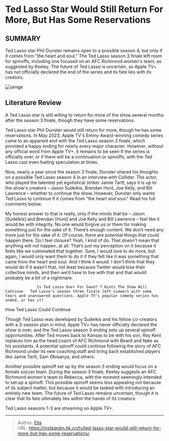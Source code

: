 # Ted Lasso Star Would Still Return For More, But Has Some Reservations


## SUMMARY 



  Ted Lasso star Phil Dunster remains open to a possible season 4, but only if it comes from &#34;the heart and soul.&#34;   The Ted Lasso season 3 finale left room for spinoffs, including one focused on an AFC Richmond women&#39;s team, as suggested by Keeley.   The future of Ted Lasso is uncertain, as Apple TV&#43; has not officially declared the end of the series and its fate lies with its creators.  

![iamge](https://static1.srcdn.com/wordpress/wp-content/uploads/2023/11/ted-lasso-roy-kent-jamie-tartt.jpg)

## Literature Review
A Ted Lasso star is still willing to return for more of the show several months after the season 3 finale, though they have some reservations.




Ted Lasso star Phil Dunster would still return for more, though he has some reservations. In May 2023, Apple TV&#39;s Emmy Award-winning comedy series came to an apparent end with the Ted Lasso season 3 finale, which provided a happy ending for nearly every major character. However, without any official word from Apple TV&#43;, it remains to be seen if the series is officially over, or if there will be a continuation or spinoffs, with the Ted Lasso cast even fueling speculation at times.




Now, nearly a year since the season 3 finale, Dunster shared his thoughts on a possible Ted Lasso season 4 in an interview with Collider. The actor, who played the talented yet egotistical striker Jamie Tartt, says it is up to the show&#39;s creators – Jason Sudeikis, Brendan Hunt, Joe Kelly, and Bill Lawrence – whether to continue the show. However, Dunster only wants Ted Lasso to continue if it comes from &#34;the heart and soul.&#34; Read his full comments below:


My honest answer to that is really, only if the minds that be – Jason [Sudeikis] and Brendan [Hunt] and Joe Kelly and Bill Lawrence – feel like it would be with integrity. No one would forgive us or them for making something just for the sake of it. There’s enough content. We don’t need any more just for the sake of it. Of course, there are potential things that could happen there. Do I feel closure? Yeah, I kind of do. That doesn’t mean that anything will not happen, at all. That’s just my perception on it because it feels like we culminated that together. Sure, I would love to do more, but again, I would only want them to do it if they felt like it was something that came from the heart and soul. And I think it would. I don’t think that they would do if it wasn’t that, not least because Twitter would lose their collective minds, and then we’d have to live with that and that would probably be a bit of a nightmare.





                  Is Ted Lasso Over For Good? 7 Hints The Show Will Continue   Ted Lasso’s season three finale left viewers with some tears and unanswered questions. Apple TV’s popular comedy series has ended, or has it?    


 How Ted Lasso Could Continue 
          

Though Ted Lasso was developed by Sudeikis and his fellow co-creators with a 3-season plan in mind, Apple TV&#43; has never officially declared the show is over, and the Ted Lasso season 3 ending sets up several spinoff opportunities. After Ted moves back to Kansas to be with his son, Roy Kent replaces him as the head coach of AFC Richmond with Beard and Nate as his assistants. A potential spinoff could continue following the story of AFC Richmond under its new coaching staff and bring back established players like Jamie Tartt, Sam Obisanya, and others.




Another possible spinoff set up by the season 3 ending would focus on a female soccer team. During the season 3 finale, Keeley suggests an AFC Richmond women&#39;s team to Rebecca, with the moment seemingly intended to set up a spinoff. This possible spinoff seems less appealing not because of its subject matter, but because it would be tasked with introducing an entirely new team. The future of Ted Lasso remains uncertain, though it is clear that its fate ultimately lies within the hands of its creators.



Ted Lasso seasons 1-3 are streaming on Apple TV&#43;.






---

> Author: [Ella](https://instagram.hk.cn/)  
> URL: https://instagram.hk.cn/tv/ted-lasso-star-would-still-return-for-more-but-has-some-reservations/  

